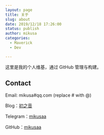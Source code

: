 ```yaml
---
layout: page
title: 关于
slug: about
date: 2019/12/18 17:26:00
status: publish
author: mikusa
categories: 
  - Maverick
  - Dev

---
```


这里是我的个人维基，通过 GitHub 管理与构建。


## Contact

Email: mikusa#qq.com (replace # with @)

Blog：[初之音](https://www.himiku.com/)

Telegram：[mikusaa](https://t.me/mikusaa)

GitHub：[mikusaa](https://github.com/mikusaa)

